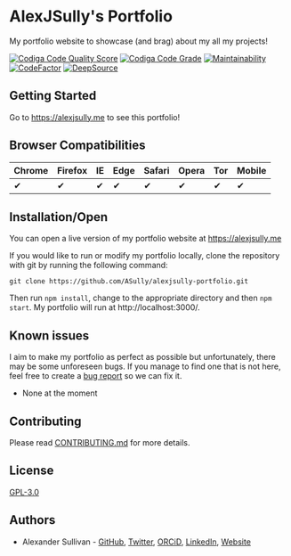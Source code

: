 # AlexJSully's Portfolio

My portfolio website to showcase (and brag) about my all my projects!

[![Codiga Code Quality Score](https://api.codiga.io/project/32058/score/svg)](https://api.codiga.io/project/32058/score/svg)
[![Codiga Code Grade](https://api.codiga.io/project/32058/status/svg)](https://api.codiga.io/project/32058/status/svg)
[![Maintainability](https://api.codeclimate.com/v1/badges/03876ea9102600fc4ed2/maintainability)](https://codeclimate.com/github/ASully/AlexJSully-Portfolio/maintainability)
[![CodeFactor](https://www.codefactor.io/repository/github/asully/alexjsully-portfolio/badge)](https://www.codefactor.io/repository/github/asully/alexjsully-portfolio)
[![DeepSource](https://deepsource.io/gh/ASully/AlexJSully-Portfolio.svg/?label=active+issues&show_trend=true&token=5AtKqjJVeOH_bCbpMIGC6GCH)](https://deepsource.io/gh/ASully/AlexJSully-Portfolio/?ref=repository-badge)

## Getting Started

Go to https://alexjsully.me to see this portfolio!

## Browser Compatibilities

| Chrome | Firefox | IE  | Edge | Safari | Opera | Tor | Mobile |
| ------ | ------- | --- | ---- | ------ | ----- | --- | ------ |
| ✔      | ✔       | ✔   | ✔    | ✔      | ✔     | ✔   | ✔      |

## Installation/Open

You can open a live version of my portfolio website at https://alexjsully.me

If you would like to run or modify my portfolio locally, clone the repository with git by running the following command:

```git
git clone https://github.com/ASully/alexjsully-portfolio.git
```

Then run `npm install`, change to the appropriate directory and then `npm start`. My portfolio will run at http://localhost:3000/.

## Known issues

I aim to make my portfolio as perfect as possible but unfortunately, there may be some unforeseen bugs. If you manage to find one that is not here, feel free to create a [bug report](https://github.com/ASully/alexjsully-portfolio/issues/new/choose) so we can fix it.

-   None at the moment

## Contributing

Please read [CONTRIBUTING.md](CONTRIBUTING.md) for more details.

## License

[GPL-3.0](LICENSE)

## Authors

-   Alexander Sullivan - [GitHub](https://github.com/ASully), [Twitter](https://twitter.com/alexjsully), [ORCiD](https://orcid.org/0000-0002-4463-4473), [LinkedIn](https://www.linkedin.com/in/alexanderjsullivan/), [Website](https://alexjsully.me/)

